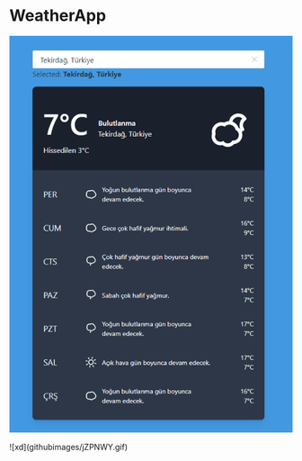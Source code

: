 WeatherApp
============================================
<p align="center">
<img src="https://github.com/atakanhr/WeatherApp/raw/master/githubimages/1.PNG" alt="Build Status"></a>
</p>
![xd](githubimages/jZPNWY.gif)
